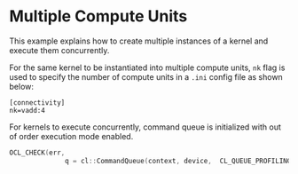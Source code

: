 Multiple Compute Units
=======================

This example explains how to create multiple instances of a kernel and execute them concurrently.

For the same kernel to be instantiated into multiple compute units, `nk` flag is used to specify the number of compute units in a `.ini` config file as shown below:

```
[connectivity]
nk=vadd:4
```

For kernels to execute concurrently, command queue is initialized with out of order execution mode enabled.

```c++
OCL_CHECK(err,
              q = cl::CommandQueue(context, device,  CL_QUEUE_PROFILING_ENABLE |   CL_QUEUE_OUT_OF_ORDER_EXEC_MODE_ENABLE, &err));

